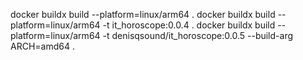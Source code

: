 docker buildx build --platform=linux/arm64 .
docker buildx build --platform=linux/arm64 -t it_horoscope:0.0.4 .
docker buildx build --platform=linux/arm64  -t denisqsound/it_horoscope:0.0.5 --build-arg ARCH=amd64 .
